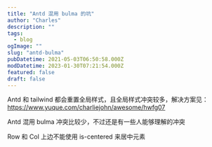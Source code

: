 ```yaml
---
title: "Antd 混用 bulma 的坑"
author: "Charles"
description: ""
tags:
  - blog
ogImage: ""
slug: "antd-bulma"
pubDatetime: 2021-05-03T06:50:58.000Z
modDatetime: 2023-01-30T07:21:54.000Z
featured: false
draft: false
---
```


Antd 和 tailwind 都会重置全局样式，且全局样式冲突较多，解决方案见：
<https://www.yuque.com/charliejohn/awesome/hwfg07>

Antd 混用 bulma 冲突比较少，不过还是有一些人能够理解的冲突

Row 和 Col 上边不能使用 is-centered 来居中元素
